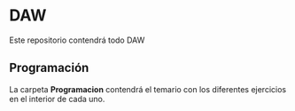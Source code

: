 # DAW
Este repositorio contendrá todo DAW
## Programación
La carpeta **Programacion** contendrá el temario con los diferentes ejercicios en el interior de cada uno.
